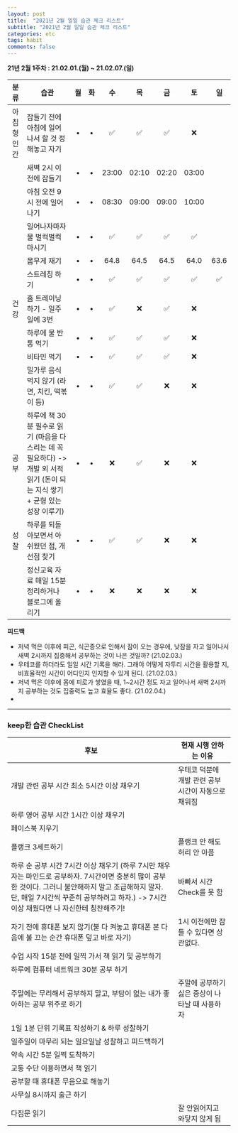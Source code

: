 ```yaml
---
layout: post
title:  "2021년 2월 일일 습관 체크 리스트"
subtitle: "2021년 2월 일일 습관 체크 리스트"
categories: etc
tags: habit
comments: false
---
```


**21년 2월 1주차 : 21.02.01.(월) ~ 21.02.07.(일)**

|분류|습관| 월 | 화 | 수 | 목 | 금 | 토 | 일 |
|:---:|---|:---:|:---:|:---:|:---:|:---:|:---:|:---:|
|아침형 인간|잠들기 전에 아침에 일어나서 할 것 정해놓고 자기|•|•|✅|✅|✅|❌|
| |새벽 2시 이전에 잠들기|•|•|23:00|02:10|02:20|03:00|
| |아침 오전 9시 전에 일어나기|•|•|08:30|09:00|09:00|10:00|
| |일어나자마자 물 벌컥벌컥 마시기|•|•|✅|✅|✅|✅|
| |몸무게 재기|•|•|64.8|64.5|64.5|64.0|63.6|
| |스트레칭 하기|•|•|✅|✅|✅|✅|✅|
|건강|홈 트레이닝 하기 - 일주일에 3번|•|•|✅|❌|✅|❌|
| |하루에 물 반통 먹기|•|•|✅|✅|✅|❌|
| |비타민 먹기|•|•|✅|✅|✅|❌|
| |밀가루 음식 먹지 않기 (라면, 치킨, 떡볶이 등)|•|•|✅|✅|❌|❌|
|공부|하루에 책 30분 필수로 읽기 (마음을 다스리는 데 꼭 필요하다) -> 개발 외 서적 읽기 (돈이 되는 지식 쌓기 + 균형 있는 성장 이루기)|•|•|❌|✅|❌|❌|
|성찰| 하루를 되돌아보면서 아쉬웠던 점, 개선점 찾기|•|•|✅|✅|❌|❌|
| |정신교육 자료 매일 15분 정리하거나 블로그에 올리기|•|•|❌|❌|❌|❌|

**피드백**
- 저녁 먹은 이후에 피곤, 식곤증으로 인해서 잠이 오는 경우에, 낮잠을 자고 일어나서 새벽 2시까지 집중해서 공부하는 것이 나은 것일까? (21.02.03.)
- 우테코를 하더라도 일일 시간 기록을 해라. 그래야 어떻게 자투리 시간을 활용할 지, 비효율적인 시간이 어디인지 인지할 수 있게 된디. (21.02.03.)
- 저녁 먹은 이후에 몸에 피로가 쌓였을 때, 1~2시간 정도 자고 일어나서 새벽 2시까지 공부하는 것도 집중력도 높고 효율도 좋다. (21.02.04.)
- 

---

### keep한 습관 CheckList
|후보|현재 시행 안하는 이유|
|---|---|
|개발 관련 공부 시간 최소 5시간 이상 채우기|우테코 덕분에 개발 관련 공부 시간이 자동으로 채워짐|
|하루 영어 공부 시간 1시간 이상 채우기||
|페이스북 지우기||
|플랭크 3세트하기|플랭크 안 해도 허리 안 아픔|
|하루 순 공부 시간 7시간 이상 채우기 (하루 7시만 채우자는 마인드로 공부하자. 7시간이면 충분히 많이 공부한 것이다. 그러니 불안해하지 말고 조급해하지 말자. 단, 매일 7시간씩 꾸준히 공부하려고 하자.) -> 7시간 이상 채웠다면 나 자신한테 칭찬해주기!|바빠서 시간 Check를 못 함|
|자기 전에 휴대폰 보지 않기(불 다 켜놓고 휴대폰 본 다음에 불 끄는 순간 휴대폰 덮고 바로 자기)|1시 이전에만 잠들 수 있다면 상관없다.||
|수업 시작 15분 전에 일찍 가서 책 읽기 및 공부하기||
|하루에 컴퓨터 네트워크 30분 공부 하기||
|주말에는 무리해서 공부하지 말고, 부담이 없는 내가 좋아하는 공부 위주로 하기|주말에 공부하기 싫은 증상이 나타날 때 사용하자||
|1일 1분 단위 기록표 작성하기 & 하루 성찰하기||
|일주일이 마무리 되는 일요일날 성찰하고 피드백하기||
|약속 시간 5분 일찍 도착하기||
|교통 수단 이용하면서 책 읽기||
|공부할 때 휴대폰 무음으로 해놓기||
|사무실 8시까지 출근 하기||
|다짐문 읽기|잘 안읽어지고 와닿지 않게 됨||